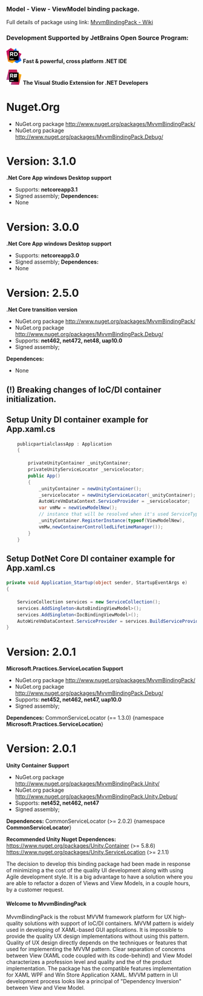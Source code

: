 ### Model - View - ViewModel binding package.

Full details of package using link: [MvvmBindingPack - Wiki ](https://github.com/Wallsmedia/MvvmBindingPack/wiki/MvvmBindingPack-v-3.0)

### Development Supported by JetBrains Open Source Program:

<a href="https://www.jetbrains.com/?from=XmlResult"> <img src="https://github.com/Wallsmedia/XmlResult/blob/master/Logo/rider/logo.png?raw=true" Width="40p" /></a> **Fast & powerful,
cross platform .NET IDE**

<a href="https://www.jetbrains.com/?from=XmlResult"> <img src="https://github.com/Wallsmedia/XmlResult/blob/master/Logo/resharper/logo.png?raw=true" Width="40p" /></a> **The Visual Studio Extension for .NET Developers**

# Nuget.Org
- NuGet.org package http://www.nuget.org/packages/MvvmBindingPack/ 
- NuGet.org package http://www.nuget.org/packages/MvvmBindingPack.Debug/ 

# Version: 3.1.0

**.Net Core App  windows Desktop support**
- Supports: **netcoreapp3.1**
- Signed assembly;
**Dependences:**
 - None


# Version: 3.0.0

**.Net Core App  windows Desktop support**
- Supports: **netcoreapp3.0**
- Signed assembly;
**Dependences:**
 - None
  

# Version: 2.5.0

**.Net Core transition version**
- NuGet.org package http://www.nuget.org/packages/MvvmBindingPack/ 
- NuGet.org package http://www.nuget.org/packages/MvvmBindingPack.Debug/ 
- Supports: **net462, net472, net48, uap10.0**
- Signed assembly;

**Dependences:**
 - None

## **(!) Breaking changes of IoC/DI container initialization.**

##  Setup Unity DI container example for App.xaml.cs

``` c#
    publicpartialclassApp : Application
    {

        privateUnityContainer _unityContainer;
        privateUnityServiceLocator _servicelocator;
        public App()
        {
            _unityContainer = newUnityContainer();
            _servicelocator = newUnityServiceLocator(_unityContainer);
            AutoWireVmDataContext.ServiceProvider = _servicelocator;
            var vmMw = newViewModelNew();
            // instance that will be resolved when it's used ServiceType
            _unityContainer.RegisterInstance(typeof(ViewModelNew),
            vmMw,newContainerControlledLifetimeManager());
        }
    }
```

## Setup DotNet Core DI container example for App.xaml.cs
``` C#
private void Application_Startup(object sender, StartupEventArgs e)
{

    ServiceCollection services = new ServiceCollection();
    services.AddSingleton<AutoBindingViewModel>();
    services.AddSingleton<IocBindingViewModel>();
    AutoWireVmDataContext.ServiceProvider = services.BuildServiceProvider();
}
```

# Version: 2.0.1

**Microsoft.Practices.ServiceLocation Support**
- NuGet.org package http://www.nuget.org/packages/MvvmBindingPack/ 
- NuGet.org package http://www.nuget.org/packages/MvvmBindingPack.Debug/ 
- Supports: **net452, net462, net47, uap10.0**
- Signed assembly;

**Dependences:**
CommonServiceLocator  (== 1.3.0) {namespace **Microsoft.Practices.ServiceLocation**}


# Version: 2.0.1

**Unity Container Support**

- NuGet.org package http://www.nuget.org/packages/MvvmBindingPack.Unity/ 
- NuGet.org package http://www.nuget.org/packages/MvvmBindingPack.Unity.Debug/ 
- Supports: **net452, net462, net47**
- Signed assembly;

**Dependences:**
 CommonServiceLocator (>= 2.0.2) {namespace **CommonServiceLocator**}
 
**Recommended Unity Nuget Dependences:**
https://www.nuget.org/packages/Unity.Container    (>= 5.8.6)
https://www.nuget.org/packages/Unity.ServiceLocation (>= 2.1.1)


The decision to develop this binding package had been made in response of minimizing a the cost of  the quality UI development along with using Agile development style. It is a big advantage to have a solution where you are able to refactor a dozen of Views and View Models, in a couple hours, by a customer request.

 
#### Welcome to MvvmBindingPack

MvvmBindingPack is the robust MVVM framework platform for UX high-quality solutions with support of IoC/DI containers. MVVM pattern is widely used in developing of XAML-based GUI applications. It is impossible to provide the quality UX design implementations without using this pattern. Quality of UX design directly depends on the techniques or features that used for implementing the MVVM pattern. Clear separation of concerns between View (XAML code coupled with its code-behind) and View Model characterizes a profession level and quality and the of the product implementation. The package has the compatible features implementation for XAML WPF and Win Store Application XAML.
MVVM pattern in UI development process looks like a principal of "Dependency Inversion" between  View and View Model.
 

